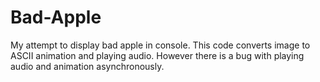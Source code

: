 # Bad-Apple
My attempt to display bad apple in console. This code converts image to ASCII animation and playing audio. However there is a bug with playing audio and animation asynchronously.
